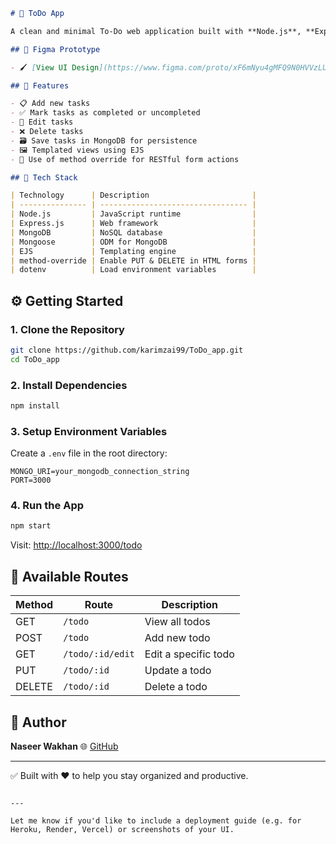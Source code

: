 


```markdown
# 📝 ToDo App

A clean and minimal To-Do web application built with **Node.js**, **Express**, **MongoDB**, and **EJS**. This project allows users to **create**, **update**, and **delete** tasks, making task management simple and effective.

## 🔗 Figma Prototype

- 🖌️ [View UI Design](https://www.figma.com/proto/xF6mNyu4gMFQ9N0HVVzLU2/Untitled?node-id=1-2&p=f&m=draw&scaling=min-zoom&content-scaling=fixed&page-id=0%3A1&t=WCsGwWxpeRVuA6J3-1)

## 🚀 Features

- 📋 Add new tasks
- ✅ Mark tasks as completed or uncompleted
- 📝 Edit tasks
- ❌ Delete tasks
- 🗃️ Save tasks in MongoDB for persistence
- 🖼️ Templated views using EJS
- 🔁 Use of method override for RESTful form actions

## 🧰 Tech Stack

| Technology      | Description                       |
| --------------- | --------------------------------- |
| Node.js         | JavaScript runtime                |
| Express.js      | Web framework                     |
| MongoDB         | NoSQL database                    |
| Mongoose        | ODM for MongoDB                   |
| EJS             | Templating engine                 |
| method-override | Enable PUT & DELETE in HTML forms |
| dotenv          | Load environment variables        |
```

## ⚙️ Getting Started

### 1. Clone the Repository

```bash
git clone https://github.com/karimzai99/ToDo_app.git
cd ToDo_app
```

### 2. Install Dependencies

```bash
npm install
```

### 3. Setup Environment Variables

Create a `.env` file in the root directory:

```
MONGO_URI=your_mongodb_connection_string
PORT=3000
```

### 4. Run the App

```bash
npm start
```

Visit: [http://localhost:3000/todo](http://localhost:3000/todo)

## 📡 Available Routes

| Method | Route            | Description          |
| ------ | ---------------- | -------------------- |
| GET    | `/todo`          | View all todos       |
| POST   | `/todo`          | Add new todo         |
| GET    | `/todo/:id/edit` | Edit a specific todo |
| PUT    | `/todo/:id`      | Update a todo        |
| DELETE | `/todo/:id`      | Delete a todo        |

## 🙌 Author

**Naseer Wakhan**
🌐 [GitHub](https://github.com/karimzai99)

---

✅ Built with ❤️ to help you stay organized and productive.

```

---

Let me know if you'd like to include a deployment guide (e.g. for Heroku, Render, Vercel) or screenshots of your UI.
```
